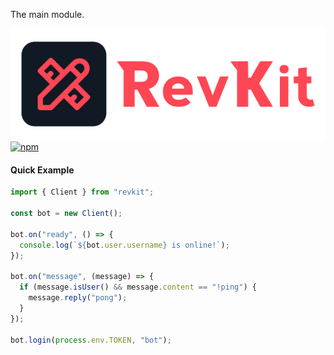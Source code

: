 The main module.

![RevKit](https://raw.githubusercontent.com/Revolt-Unofficial-Clients/revkit/master/revkit-header.png)
[![npm](https://img.shields.io/npm/dt/revkit?label=Downloads&style=flat-square&color=ff4654)](https://www.npmjs.com/package/revkit)

#### Quick Example

```javascript
import { Client } from "revkit";

const bot = new Client();

bot.on("ready", () => {
  console.log(`${bot.user.username} is online!`);
});

bot.on("message", (message) => {
  if (message.isUser() && message.content == "!ping") {
    message.reply("pong");
  }
});

bot.login(process.env.TOKEN, "bot");
```
